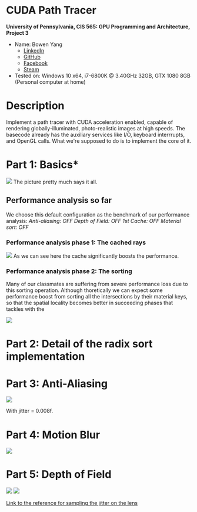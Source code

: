 CUDA Path Tracer
================

**University of Pennsylvania, CIS 565: GPU Programming and Architecture, Project 3**

* Name: Bowen Yang
  * [LinkedIn](https://www.linkedin.com/in/%E5%8D%9A%E6%96%87-%E6%9D%A8-83bba6148)
  * [GitHub](https://github.com/Grillnov)
  * [Facebook](https://www.facebook.com/yang.bowen.7399)
  * [Steam](https://steamcommunity.com/id/grillnov)
* Tested on: Windows 10 x64, i7-6800K @ 3.40GHz 32GB, GTX 1080 8GB (Personal computer at home)

# Description

Implement a path tracer with CUDA acceleration enabled, capable of rendering globally-illuminated, photo-realistic images at high speeds. The basecode already has the auxiliary services like I/O, keyboard interrrupts, and OpenGL calls. What we're supposed to do is to implement the core of it.

# Part 1: Basics*

![](img/Plain.png)
The picture pretty much says it all.

## Performance analysis so far
We choose this default configuration as the benchmark of our performance analysis:
*Anti-aliasing: OFF*
*Depth of Field: OFF*
*1st Cache: OFF*
*Material sort: OFF*

### Performance analysis phase 1: The cached rays

![](img/Cache.jpeg)
As we can see here the cache significantly boosts the performance.

### Performance analysis phase 2: The sorting

Many of our classmates are suffering from severe performance loss due to this sorting operation. Although thoretically we can expect some performance boost from sorting all the intersections by their material keys, so that the spatial locality becomes better in succeeding phases that tackles with the 

![](img/Sort.jpeg)


# Part 2: Detail of the radix sort implementation



# Part 3: Anti-Aliasing

![](img/AA.png)

With jitter = 0.008f.
# Part 4: Motion Blur

![](img/MotionBlur.png)
# Part 5: Depth of Field

![](img/DOF.png)
![](img/CloseUpDOF.png)

[Link to the reference for sampling the jitter on the lens](https://pub.dartlang.org/documentation/dartray/0.0.1/core/ConcentricSampleDisk.html)
